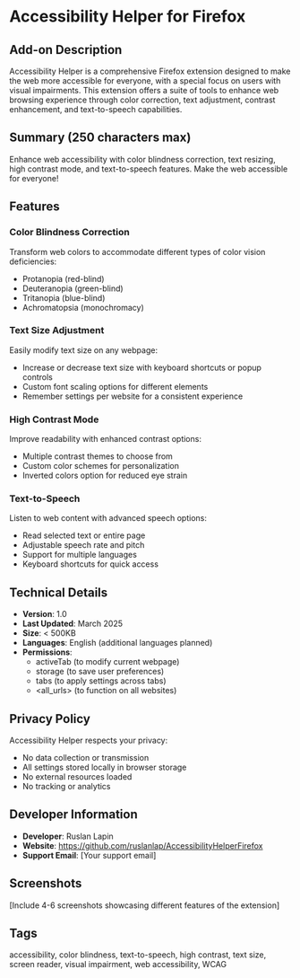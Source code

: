 # Accessibility Helper for Firefox

## Add-on Description

Accessibility Helper is a comprehensive Firefox extension designed to make the web more accessible for everyone, with a special focus on users with visual impairments. This extension offers a suite of tools to enhance web browsing experience through color correction, text adjustment, contrast enhancement, and text-to-speech capabilities.

## Summary (250 characters max)

Enhance web accessibility with color blindness correction, text resizing, high contrast mode, and text-to-speech features. Make the web accessible for everyone!

## Features

### Color Blindness Correction
Transform web colors to accommodate different types of color vision deficiencies:
- Protanopia (red-blind)
- Deuteranopia (green-blind)
- Tritanopia (blue-blind)
- Achromatopsia (monochromacy)

### Text Size Adjustment
Easily modify text size on any webpage:
- Increase or decrease text size with keyboard shortcuts or popup controls
- Custom font scaling options for different elements
- Remember settings per website for a consistent experience

### High Contrast Mode
Improve readability with enhanced contrast options:
- Multiple contrast themes to choose from
- Custom color schemes for personalization
- Inverted colors option for reduced eye strain

### Text-to-Speech
Listen to web content with advanced speech options:
- Read selected text or entire page
- Adjustable speech rate and pitch
- Support for multiple languages
- Keyboard shortcuts for quick access

## Technical Details

- **Version**: 1.0
- **Last Updated**: March 2025
- **Size**: < 500KB
- **Languages**: English (additional languages planned)
- **Permissions**:
  - activeTab (to modify current webpage)
  - storage (to save user preferences)
  - tabs (to apply settings across tabs)
  - <all_urls> (to function on all websites)

## Privacy Policy

Accessibility Helper respects your privacy:
- No data collection or transmission
- All settings stored locally in browser storage
- No external resources loaded
- No tracking or analytics

## Developer Information

- **Developer**: Ruslan Lapin
- **Website**: https://github.com/ruslanlap/AccessibilityHelperFirefox
- **Support Email**: [Your support email]

## Screenshots

[Include 4-6 screenshots showcasing different features of the extension]

## Tags
accessibility, color blindness, text-to-speech, high contrast, text size, screen reader, visual impairment, web accessibility, WCAG
